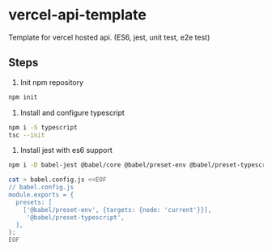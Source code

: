 # vercel-api-template
Template for vercel hosted api. (ES6, jest, unit test, e2e test)

## Steps

1. Init npm repository

```sh
npm init
```

1. Install and configure typescript

```sh
npm i -S typescript
tsc --init
```

1. Install jest with es6 support

```sh
npm i -D babel-jest @babel/core @babel/preset-env @babel/preset-typescript @types/jest

cat > babel.config.js <<EOF
// babel.config.js
module.exports = {
  presets: [
    ['@babel/preset-env', {targets: {node: 'current'}}],
     '@babel/preset-typescript',
  ],
};
EOF
```
